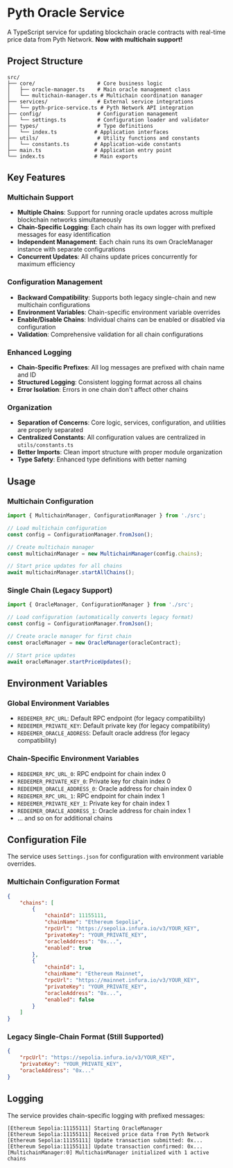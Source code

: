 # Pyth Oracle Service

A TypeScript service for updating blockchain oracle contracts with real-time price data from Pyth Network. **Now with multichain support!**

## Project Structure

```
src/
├── core/                    # Core business logic
│   ├── oracle-manager.ts    # Main oracle management class
│   └── multichain-manager.ts # Multichain coordination manager
├── services/                # External service integrations
│   └── pyth-price-service.ts # Pyth Network API integration
├── config/                  # Configuration management
│   └── settings.ts          # Configuration loader and validator
├── types/                   # Type definitions
│   └── index.ts            # Application interfaces
├── utils/                   # Utility functions and constants
│   └── constants.ts        # Application-wide constants
├── main.ts                 # Application entry point
└── index.ts                # Main exports
```

## Key Features

### Multichain Support
- **Multiple Chains**: Support for running oracle updates across multiple blockchain networks simultaneously
- **Chain-Specific Logging**: Each chain has its own logger with prefixed messages for easy identification
- **Independent Management**: Each chain runs its own OracleManager instance with separate configurations
- **Concurrent Updates**: All chains update prices concurrently for maximum efficiency

### Configuration Management
- **Backward Compatibility**: Supports both legacy single-chain and new multichain configurations
- **Environment Variables**: Chain-specific environment variable overrides
- **Enable/Disable Chains**: Individual chains can be enabled or disabled via configuration
- **Validation**: Comprehensive validation for all chain configurations

### Enhanced Logging
- **Chain-Specific Prefixes**: All log messages are prefixed with chain name and ID
- **Structured Logging**: Consistent logging format across all chains
- **Error Isolation**: Errors in one chain don't affect other chains

### Organization
- **Separation of Concerns**: Core logic, services, configuration, and utilities are properly separated
- **Centralized Constants**: All configuration values are centralized in `utils/constants.ts`
- **Better Imports**: Clean import structure with proper module organization
- **Type Safety**: Enhanced type definitions with better naming

## Usage

### Multichain Configuration

```typescript
import { MultichainManager, ConfigurationManager } from './src';

// Load multichain configuration
const config = ConfigurationManager.fromJson();

// Create multichain manager
const multichainManager = new MultichainManager(config.chains);

// Start price updates for all chains
await multichainManager.startAllChains();
```

### Single Chain (Legacy Support)

```typescript
import { OracleManager, ConfigurationManager } from './src';

// Load configuration (automatically converts legacy format)
const config = ConfigurationManager.fromJson();

// Create oracle manager for first chain
const oracleManager = new OracleManager(oracleContract);

// Start price updates
await oracleManager.startPriceUpdates();
```

## Environment Variables

### Global Environment Variables
- `REDEEMER_RPC_URL`: Default RPC endpoint (for legacy compatibility)
- `REDEEMER_PRIVATE_KEY`: Default private key (for legacy compatibility)
- `REDEEMER_ORACLE_ADDRESS`: Default oracle address (for legacy compatibility)

### Chain-Specific Environment Variables
- `REDEEMER_RPC_URL_0`: RPC endpoint for chain index 0
- `REDEEMER_PRIVATE_KEY_0`: Private key for chain index 0
- `REDEEMER_ORACLE_ADDRESS_0`: Oracle address for chain index 0
- `REDEEMER_RPC_URL_1`: RPC endpoint for chain index 1
- `REDEEMER_PRIVATE_KEY_1`: Private key for chain index 1
- `REDEEMER_ORACLE_ADDRESS_1`: Oracle address for chain index 1
- ... and so on for additional chains

## Configuration File

The service uses `Settings.json` for configuration with environment variable overrides.

### Multichain Configuration Format

```json
{
    "chains": [
        {
            "chainId": 11155111,
            "chainName": "Ethereum Sepolia",
            "rpcUrl": "https://sepolia.infura.io/v3/YOUR_KEY",
            "privateKey": "YOUR_PRIVATE_KEY",
            "oracleAddress": "0x...",
            "enabled": true
        },
        {
            "chainId": 1,
            "chainName": "Ethereum Mainnet",
            "rpcUrl": "https://mainnet.infura.io/v3/YOUR_KEY",
            "privateKey": "YOUR_PRIVATE_KEY",
            "oracleAddress": "0x...",
            "enabled": false
        }
    ]
}
```

### Legacy Single-Chain Format (Still Supported)

```json
{
    "rpcUrl": "https://sepolia.infura.io/v3/YOUR_KEY",
    "privateKey": "YOUR_PRIVATE_KEY",
    "oracleAddress": "0x..."
}
```

## Logging

The service provides chain-specific logging with prefixed messages:

```
[Ethereum Sepolia:11155111] Starting OracleManager
[Ethereum Sepolia:11155111] Received price data from Pyth Network
[Ethereum Sepolia:11155111] Update transaction submitted: 0x...
[Ethereum Sepolia:11155111] Update transaction confirmed: 0x...
[MultichainManager:0] MultichainManager initialized with 1 active chains
```